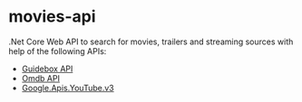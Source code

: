 # movies-api

.Net Core Web API to search for movies, trailers and streaming sources with help of the following APIs:

* [Guidebox API](https://www.guidebox.com/)
* [Omdb API](http://www.omdbapi.com/)
* [Google.Apis.YouTube.v3](https://www.nuget.org/packages/Google.Apis.YouTube.v3/)
